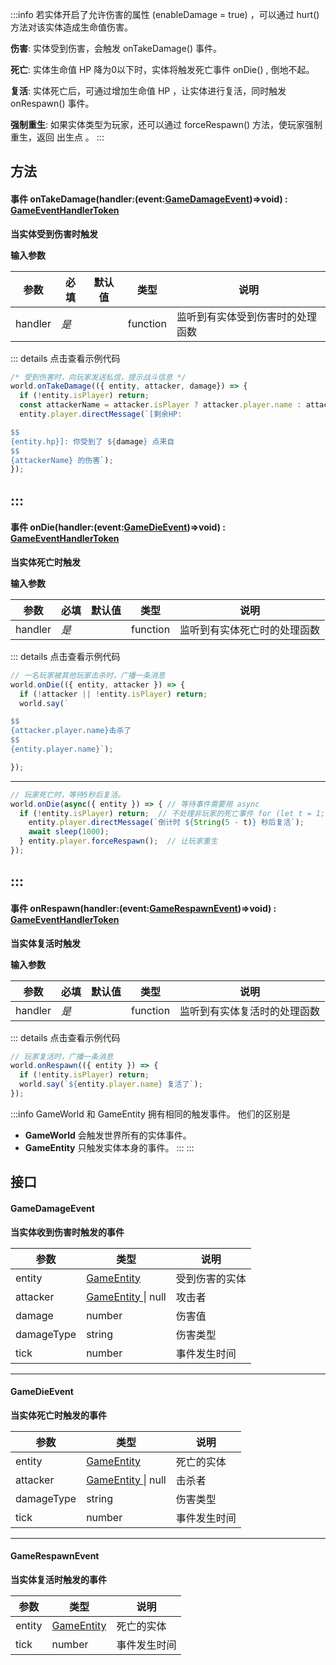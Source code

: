 :::info
若实体开启了允许伤害的属性 (enableDamage = true) ，可以通过 hurt() 方法对该实体造成生命值伤害。

**伤害**: 实体受到伤害，会触发 onTakeDamage() 事件。

**死亡**: 实体生命值 HP 降为0以下时，实体将触发死亡事件 onDie() , 倒地不起。

**复活**: 实体死亡后，可通过增加生命值 HP ，让实体进行复活，同时触发 onRespawn() 事件。

**强制重生**: 如果实体类型为玩家，还可以通过 forceRespawn() 方法，使玩家强制重生，返回 出生点 。
:::

## 方法

#### <font id="Event">事件</font> onTakeDamage(handler:(event:[GameDamageEvent](#anWjP))=>void) : [GameEventHandlerToken](https://www.yuque.com/box3lab/api/gll7mhwasgn9hoq0)
**当实体受到伤害时触发**

**输入参数**

| **参数** | **必填** | **默认值** | **类型** | **说明** |
| --- | --- | --- | --- | --- |
| handler | _是_ | | function | 监听到有实体受到伤害时的处理函数 |

::: details 点击查看示例代码
```javascript
/* 受到伤害时，向玩家发送私信，提示战斗信息 */
world.onTakeDamage(({ entity, attacker, damage}) => {
  if (!entity.isPlayer) return;
  const attackerName = attacker.isPlayer ? attacker.player.name : attacker.id;
  entity.player.directMessage(`[剩余HP: 

$$
{entity.hp}]: 你受到了 ${damage} 点来自 
$$
{attackerName} 的伤害`);
});
```
:::
---


#### <font id="Event">事件</font> onDie(handler:(event:[GameDieEvent](#Fo2sk))=>void) : [GameEventHandlerToken](https://www.yuque.com/box3lab/api/gll7mhwasgn9hoq0)
**当实体死亡时触发**

**输入参数**

| **参数** | **必填** | **默认值** | **类型** | **说明** |
| --- | --- | --- | --- | --- |
| handler | _是_ | | function | 监听到有实体死亡时的处理函数 |

::: details 点击查看示例代码
```javascript
// 一名玩家被其他玩家击杀时，广播一条消息
world.onDie(({ entity, attacker }) => {
  if (!attacker || !entity.isPlayer) return;
  world.say(`

$$
{attacker.player.name}击杀了
$$
{entity.player.name}`);

});
```
---
```javascript
// 玩家死亡时，等待5秒后复活。 
world.onDie(async({ entity }) => { // 等待事件需要用 async
  if (!entity.isPlayer) return;  // 不处理非玩家的死亡事件 for (let t = 1; t <= 5; t++) {
    entity.player.directMessage(`倒计时 ${String(5 - t)} 秒后复活`);
    await sleep(1000);
  } entity.player.forceRespawn();  // 让玩家重生
});
```
:::
---


#### <font id="Event">事件</font> onRespawn(handler:(event:[GameRespawnEvent](#QCH3t))=>void) : [GameEventHandlerToken](https://www.yuque.com/box3lab/api/gll7mhwasgn9hoq0)
**当实体复活时触发**

**输入参数**

| **参数** | **必填** | **默认值** | **类型** | **说明** |
| --- | --- | --- | --- | --- |
| handler | _是_ | | function | 监听到有实体复活时的处理函数 |

::: details 点击查看示例代码
```javascript
// 玩家复活时，广播一条消息
world.onRespawn(({ entity }) => {
  if (!entity.isPlayer) return;
  world.say(`${entity.player.name} 复活了`);
});
```
:::info
GameWorld 和 GameEntity 拥有相同的触发事件。 他们的区别是

- **GameWorld** 会触发世界所有的实体事件。
- **GameEntity** 只触发实体本身的事件。
:::
:::
## 接口

#### GameDamageEvent
**当实体收到伤害时触发的事件**

| **参数** | **类型** | **说明** |
| --- | --- | --- |
| entity | [GameEntity](https://www.yuque.com/box3lab/api/crnsxu2gtymwx013) | 受到伤害的实体 |
| attacker | [GameEntity ](https://www.yuque.com/box3lab/api/crnsxu2gtymwx013)&#124; null | 攻击者 |
| damage | number | 伤害值 |
| damageType | string | 伤害类型 |
| tick | number | 事件发生时间 |


---


#### GameDieEvent
**当实体死亡时触发的事件**

| **参数** | **类型** | **说明** |
| --- | --- | --- |
| entity | [GameEntity](https://www.yuque.com/box3lab/api/crnsxu2gtymwx013) | 死亡的实体 |
| attacker | [GameEntity ](https://www.yuque.com/box3lab/api/crnsxu2gtymwx013)&#124; null | 击杀者 |
| damageType | string | 伤害类型 |
| tick | number | 事件发生时间 |


---


#### GameRespawnEvent
**当实体复活时触发的事件**

| **参数** | **类型** | **说明** |
| --- | --- | --- |
| entity | [GameEntity](https://www.yuque.com/box3lab/api/crnsxu2gtymwx013) | 死亡的实体 |
| tick | number | 事件发生时间 |


